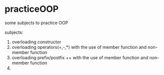 # practiceOOP
some subjects to practice OOP

subjects:
1. overloading constructor
2. overloading operators(+,-,*)
   with the use of member function and non-member function
3. overloading prefix/postfix ++
   with the use of member function and non-member function
4. 

